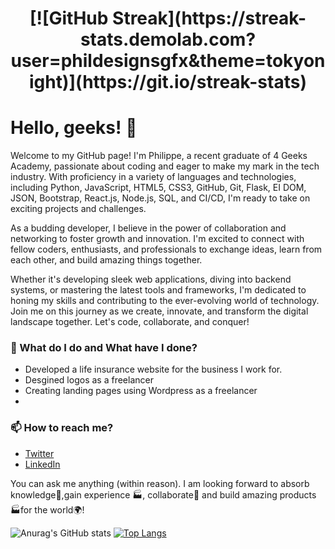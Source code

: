 <h1 align="center">
[![GitHub Streak](https://streak-stats.demolab.com?user=phildesignsgfx&theme=tokyonight)](https://git.io/streak-stats)
<h1/>


# Hello, geeks! 👋

Welcome to my GitHub page! I'm Philippe, a recent graduate of 4 Geeks Academy, passionate about coding and eager to make my mark in the tech industry. With proficiency in a variety of languages and technologies, including Python, JavaScript, HTML5, CSS3, GitHub, Git, Flask, EI DOM, JSON, Bootstrap, React.js, Node.js, SQL, and CI/CD, I'm ready to take on exciting projects and challenges.

As a budding developer, I believe in the power of collaboration and networking to foster growth and innovation. I'm excited to connect with fellow coders, enthusiasts, and professionals to exchange ideas, learn from each other, and build amazing things together.

Whether it's developing sleek web applications, diving into backend systems, or mastering the latest tools and frameworks, I'm dedicated to honing my skills and contributing to the ever-evolving world of technology. Join me on this journey as we create, innovate, and transform the digital landscape together. Let's code, collaborate, and conquer!


### 🌱 What do I do and What have I done? 

- Developed a life insurance website for the business I work for.
- Desgined logos as a freelancer
- Creating landing pages using Wordpress as a freelancer
- 

### 📫 How to reach me?
- [Twitter](https://twitter.com/philippemoise) 
- [LinkedIn](https://www.linkedin.com/in/philippemoise/) 


You can ask me anything (within reason). I am looking forward to absorb knowledge🧠,gain experience 🏭, collaborate🤝 and build amazing products 🏭for the world🌍!



![Anurag's GitHub stats](https://github-readme-stats.vercel.app/api?username=phildesignsgfx&show_icons=true&theme=radical)
[![Top Langs](https://github-readme-stats.vercel.app/api/top-langs/?username=phildesignsgfx&layout=donut)](https://github.com/anuraghazra/github-readme-stats)
